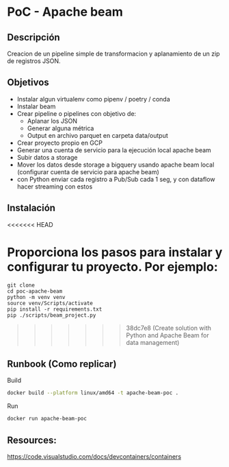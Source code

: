 # PoC - Apache beam

## Descripción

Creacion de un pipeline simple de transformacion y aplanamiento de un zip de registros JSON.

## Objetivos

- Instalar algun virtualenv como pipenv / poetry / conda
- Instalar beam
- Crear pipeline o pipelines con objetivo de:
  - Aplanar los JSON
  - Generar alguna métrica
  - Output en archivo parquet en carpeta data/output
- Crear proyecto propio en GCP
- Generar una cuenta de servicio para la ejecución local apache beam
- Subir datos a storage
- Mover los datos desde storage a bigquery usando apache beam local (configurar cuenta de servicio para apache beam)
- con Python enviar cada registro a Pub/Sub cada 1 seg, y con dataflow hacer streaming con estos

## Instalación
<<<<<<< HEAD

Proporciona los pasos para instalar y configurar tu proyecto. Por ejemplo:
=======
```
git clone
cd poc-apache-beam
python -m venv venv
source venv/Scripts/activate
pip install -r requirements.txt
pip ./scripts/beam_project.py
```
>>>>>>> 38dc7e8 (Create solution with Python and Apache Beam for data management)

## Runbook (Como replicar)


Build
```bash
docker build --platform linux/amd64 -t apache-beam-poc .
```

Run 

```bash
docker run apache-beam-poc
```


## Resources:

https://code.visualstudio.com/docs/devcontainers/containers
